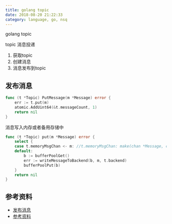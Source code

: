 ```yaml
---
title: golang topic
date: 2018-08-20 21:22:33
category: language, go, nsq
---
```


golang topic

topic 消息投递

1. 获取topic
2. 创建消息
3. 消息发布到topic

## 发布消息

```go
func (t *Topic) PutMessage(m *Message) error {
	err := t.put(m)
	atomic.AddUint64(&t.messageCount, 1)
	return nil
}
```

消息写入内存或者备用存储中

```go
func (t *Topic) put(m *Message) error {
	select {
	case t.memoryMsgChan <- m: //t.memoryMsgChan: make(chan *Message, ctx.nsqd.getOpts().MemQueueSize)
	default:
		b := bufferPoolGet()
		err := writeMessageToBackend(b, m, t.backend)
		bufferPoolPut(b)
	}
	return nil
}
```


## 参考资料

- [发布消息](#发布消息)
- [参考资料](#参考资料)